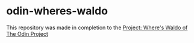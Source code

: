 # odin-wheres-waldo

This repository was made in completion to the [Project: Where's Waldo of The Odin Project](https://www.theodinproject.com/lessons/nodejs-where-s-waldo-a-photo-tagging-app)
